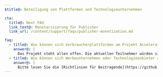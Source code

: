 ```yaml
---
$title@: Beteiligung von Plattformen und Technologieunternehmen

cta:
  title@: Next FAQ
  link_text@: Monetarisierung für Publisher
  link_url: /content/support/faqs/publisher-monetization.md

faq:
  - title@: Wie können sich Verbraucherplattformen am Projekt Accelerated Mobile Pages beteiligen?
    answer@: |
      Das Projekt steht allen offen. Die aktuellen Teilnehmer würden sich sehr gern auch mit Verbraucherplattformen über die Initiative austauschen. Der Cache von Google steht allen kostenlos zur Verfügung. Dies schließt auch Verbraucherplattformen ein, die AMP-Inhalte in ihrer Umgebung nutzen wollen. [Kontaktieren Sie uns über GitHub](https://github.com/ampproject/amphtml/issues/new). Wir werden uns dann schnellstmöglich um Ihre Fragen kümmern.
  - title@: Wie können sich Werbeunternehmen oder Technologieanbieter an Accelerated Mobile Pages beteiligen?
    answer@: |
      Bitte lesen Sie die [Richtlinien für Beitragende](https://github.com/ampproject/amphtml/tree/master/3p#ads) und [kontaktieren Sie uns über GitHub](https://github.com/ampproject/amphtml/issues/new).
---
```

